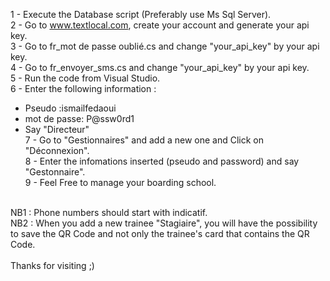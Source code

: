 1 - Execute the Database script (Preferably use Ms Sql Server).<br/>
2 - Go to www.textlocal.com, create your account and generate your api key.<br/>
3 - Go to fr_mot de passe oublié.cs and change "your_api_key" by your api key.<br/>
4 - Go to fr_envoyer_sms.cs and change "your_api_key" by your api key.<br/>
5 - Run the code from Visual Studio.<br/>
6 - Enter the following information : <br/>
* Pseudo :ismailfedaoui<br/>
* mot de passe: P@ssw0rd1<br/>
* Say "Directeur"<br/>
7 - Go to "Gestionnaires" and add a new one and Click on "Déconnexion".<br/>
8 - Enter the infomations inserted (pseudo and password) and say "Gestonnaire".<br/>
9 - Feel Free to manage your boarding school.<br/>
<br/>
NB1 : Phone numbers should start with indicatif.<br/>
NB2 : When you add a new trainee "Stagiaire", you will have the possibility to save the QR Code and not only the trainee's card that contains the QR Code.<br/>
<br/>
Thanks for visiting ;)
